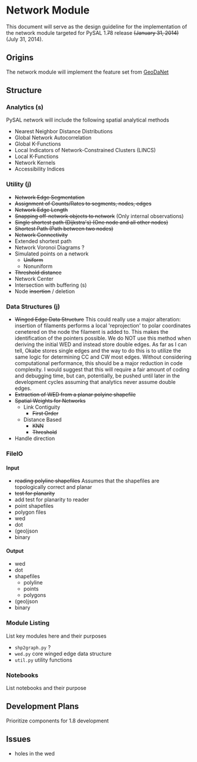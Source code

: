 # Network Module

This document will serve as the design guideline for the implementation of the
network module targeted for PySAL 1.~~7~~8 release ~~(January 31, 2014)~~ (July 31, 2014).

## Origins

The network module will implement the feature set from [GeoDaNet][GeoDaNet]

## Structure

### Analytics (s)

PySAL network will include the following spatial analytical methods

 - Nearest Neighbor Distance Distributions
 - Global Network Autocorrelation
 - Global K-Functions
 - Local Indicators of Network-Constrained Clusters (LINCS)
 - Local K-Functions
 - Network Kernels
 - Accessibility Indices

### Utility (j)

 - ~~Network Edge Segmentation~~
 - ~~Assignment of Counts/Rates to segments, nodes, edges~~
 - ~~Network Edge Length~~
 - ~~Snapping off-network objects to network~~ (Only internal observations)
 - ~~Single shortest path (Dijkstra's) (One node and all other nodes)~~
 - ~~Shortest Path (Path between two nodes)~~
 - ~~Network Connectivity~~
 - Extended shortest path
 - Network Voronoi Diagrams ?
 - Simulated points on a network
     - ~~Uniform~~
     - Nonuniform
 - ~~Threshold distance~~
 - Network Center
 - Intersection with buffering (s)
 - Node ~~insertion~~ / deletion

### Data Structures (j)

 - ~~Winged Edge Data Structure~~  This could really use a major alteration: insertion of filaments performs a local 'reprojection' to polar coordinates cenetered on the node the filament is added to.  This makes the identification of the pointers possible.  We do NOT use this method when deriving the initial WED and instead store double edges.  As far as I can tell, Okabe stores single edges and the way to do this is to utilize the same logic for determining CC and CW most edges.  Without considering computational performance, this should be a major reduction in code complexity.  I would suggest that this will require a fair amount of coding and debugging time, but can, potentially, be pushed until later in the development cycles assuming that analytics never assume double edges.
 - ~~Extraction of WED from a planar polyine shapefile~~
 - ~~Spatial Weights for Networks~~
     - Link Contiguity
         - ~~First Order~~
     - Distance Based
         - ~~KNN~~
         - ~~Threshold~~   
 - Handle direction

### FileIO

#### Input
 - ~~reading polyline shapefiles~~  Assumes that the shapefiles are topologically correct and planar
 - ~~test for planarity~~
 - add test for planarity to reader
 - point shapefiles
 - polygon files
 - wed
 - dot
 - (geo)json
 - binary

#### Output
 - wed
 - dot
 - shapefiles
 	- polyline
	- points
	- polygons
 - (geo)json
 - binary

### Module Listing

List key modules here and their purposes

 - `shp2graph.py` ?
 - `wed.py` core winged edge data structure
 - `util.py` utility functions

### Notebooks

List notebooks and their purpose

## Development Plans

Prioritize components for 1.8 development

## Issues

- holes in the wed


[GeoDaNet]: https://geodacenter.asu.edu/drupal_files/Geodanet_Manual_03_2012.pdf
